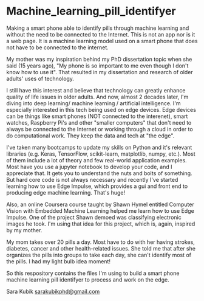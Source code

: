 # Machine_learning_pill_identifyer
Making a smart phone able to identify pills through machine learning and without the need to be connected to the Internet. This is not an app nor is it a web page. It is a machine learning model used on a smart phone that does not have to be connected to the internet.

My mother was my inspiration behind my PhD dissertation topic when she said (15 years ago), "My phone is so important to me even though I don't know how to use it". That resulted in my dissertation and research of older adults' uses of technology.

I still have this interest and believe that technology can greatly enhance quality of life issues in older adults. And now, almost 2 decades later, I'm diving into deep learning/ machine learning / artificial intelligence. I'm especially interested in this tech being used on edge devices. Edge devices can be things like smart phones (NOT connected to the interenet), smart watches, Raspberry Pi's and other "smaller computers" that don't need to always be connected to the Internet or working through a cloud in order to do computational work. They keep the data and tech at "the edge". 

I've taken many bootcamps to update my skills on Python and it's relevant libraries (e.g. Keras, TensorFlow, scikit-learn, matplotlib, numpy, etc.). Most of them include a lot of theory and few real-world application examples. Most have you use a jupyter notebook to develop your code, and I appreciate that. It gets you to understand the nuts and bolts of something. But hard core code is not always necessary and recently I've started learning how to use Edge Impulse, which provides a gui and front end to producing edge machine learning. That's huge! 

Also, an online Coursera course taught by Shawn Hymel entitled Computer Vision with Embedded Machine Learning helped me learn how to use Edge Impulse. One of the project Shawn demoed was classifying electronic images he took. I'm using that idea for this project, which is, again, inspired by my mother.

My mom takes over 20 pills a day. Most have to do with her having strokes, diabetes, cancer and other health-related issues. She told me that after she organizes the pills into groups to take each day, she can't identify most of the pills. I had my light bulb idea moment!

So this respository contains the files I'm using to build a smart phone machine learning pill identifyer to process and work on the edge.

Sara Kubik
sarakubikphd@gmail.com

